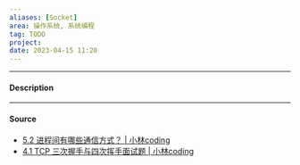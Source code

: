 ```yaml
---
aliases: [Socket]
area: 操作系统, 系统编程
tag: TODO
project: 
date: 2023-04-15 11:20
---
```

---
#### Description

---
#### Source
- [5.2 进程间有哪些通信方式？ | 小林coding](https://xiaolincoding.com/os/4_process/process_commu.html#%E4%BF%A1%E5%8F%B7)
- [4.1 TCP 三次握手与四次挥手面试题 | 小林coding](https://xiaolincoding.com/network/3_tcp/tcp_interview.html#socket-%E7%BC%96%E7%A8%8B)
